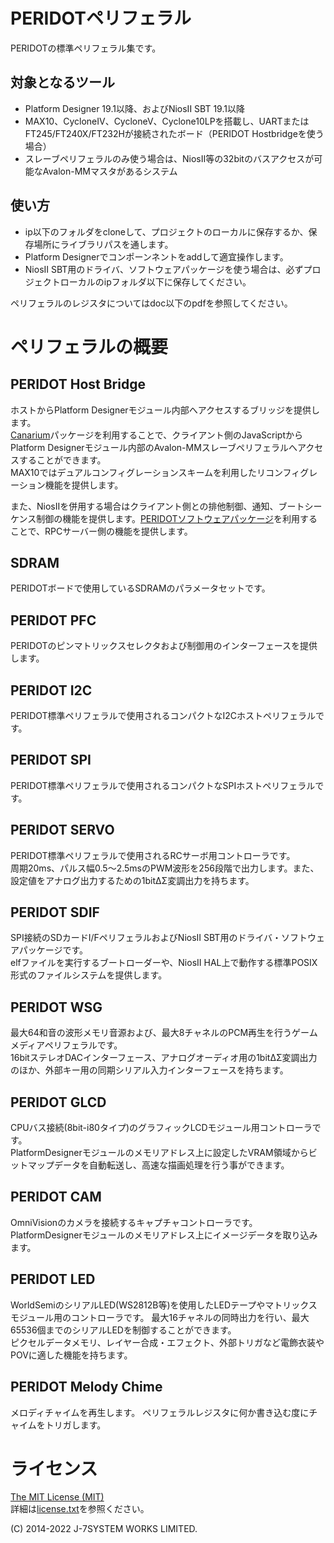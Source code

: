 PERIDOTペリフェラル
===================

PERIDOTの標準ペリフェラル集です。


対象となるツール
----------------

- Platform Designer 19.1以降、およびNiosII SBT 19.1以降
- MAX10、CycloneIV、CycloneV、Cyclone10LPを搭載し、UARTまたはFT245/FT240X/FT232Hが接続されたボード（PERIDOT Hostbridgeを使う場合）
- スレーブペリフェラルのみ使う場合は、NiosII等の32bitのバスアクセスが可能なAvalon-MMマスタがあるシステム

使い方
------

- ip以下のフォルダをcloneして、プロジェクトのローカルに保存するか、保存場所にライブラリパスを通します。
- Platform Designerでコンポーンネントをaddして適宜操作します。
- NiosII SBT用のドライバ、ソフトウェアパッケージを使う場合は、必ずプロジェクトローカルのipフォルダ以下に保存してください。

ペリフェラルのレジスタについてはdoc以下のpdfを参照してください。


ペリフェラルの概要
==================

PERIDOT Host Bridge
-------------------
ホストからPlatform Designerモジュール内部へアクセスするブリッジを提供します。  
[Canarium](https://github.com/kimushu/canarium)パッケージを利用することで、クライアント側のJavaScriptからPlatform Designerモジュール内部のAvalon-MMスレーブペリフェラルへアクセスすることができます。  
MAX10ではデュアルコンフィグレーションスキームを利用したリコンフィグレーション機能を提供します。  

また、NiosIIを併用する場合はクライアント側との排他制御、通知、ブートシーケンス制御の機能を提供します。[PERIDOTソフトウェアパッケージ](https://github.com/kimushu/peridot_sw_packages)を利用することで、RPCサーバー側の機能を提供します。  


SDRAM
-----
PERIDOTボードで使用しているSDRAMのパラメータセットです。


PERIDOT PFC
-----------
PERIDOTのピンマトリックスセレクタおよび制御用のインターフェースを提供します。  


PERIDOT I2C
-----------
PERIDOT標準ペリフェラルで使用されるコンパクトなI2Cホストペリフェラルです。  


PERIDOT SPI
-----------
PERIDOT標準ペリフェラルで使用されるコンパクトなSPIホストペリフェラルです。  


PERIDOT SERVO
-------------
PERIDOT標準ペリフェラルで使用されるRCサーボ用コントローラです。  
周期20ms、パルス幅0.5～2.5msのPWM波形を256段階で出力します。また、設定値をアナログ出力するための1bitΔΣ変調出力を持ちます。  


PERIDOT SDIF
------------
SPI接続のSDカードI/FペリフェラルおよびNiosII SBT用のドライバ・ソフトウェアパッケージです。  
elfファイルを実行するブートローダーや、NiosII HAL上で動作する標準POSIX形式のファイルシステムを提供します。  


PERIDOT WSG
-----------
最大64和音の波形メモリ音源および、最大8チャネルのPCM再生を行うゲームメディアペリフェラルです。  
16bitステレオDACインターフェース、アナログオーディオ用の1bitΔΣ変調出力のほか、外部キー用の同期シリアル入力インターフェースを持ちます。  


PERIDOT GLCD
------------
CPUバス接続(8bit-i80タイプ)のグラフィックLCDモジュール用コントローラです。  
PlatformDesignerモジュールのメモリアドレス上に設定したVRAM領域からビットマップデータを自動転送し、高速な描画処理を行う事ができます。


PERIDOT CAM
------------
OmniVisionのカメラを接続するキャプチャコントローラです。
PlatformDesignerモジュールのメモリアドレス上にイメージデータを取り込みます。


PERIDOT LED
-----------
WorldSemiのシリアルLED(WS2812B等)を使用したLEDテープやマトリックスモジュール用のコントローラです。
最大16チャネルの同時出力を行い、最大65536個までのシリアルLEDを制御することができます。  
ピクセルデータメモリ、レイヤー合成・エフェクト、外部トリガなど電飾衣装やPOVに適した機能を持ちます。


PERIDOT Melody Chime
--------------------
メロディチャイムを再生します。
ペリフェラルレジスタに何か書き込む度にチャイムをトリガします。


ライセンス
=========

[The MIT License (MIT)](https://opensource.org/licenses/MIT)  
詳細は[license.txt](license.txt)を参照ください。  

(C) 2014-2022 J-7SYSTEM WORKS LIMITED.
